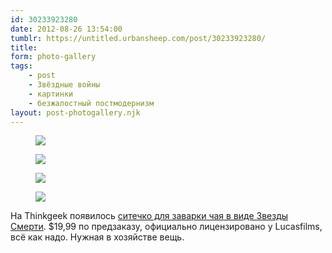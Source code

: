 ```yaml
---
id: 30233923280
date: 2012-08-26 13:54:00
tumblr: https://untitled.urbansheep.com/post/30233923280/
title:
form: photo-gallery
tags:
    - post
    - Звёздные войны
    - картинки
    - безжалостный постмодернизм
layout: post-photogallery.njk
---
```


<div class="gallery">
<figure>
<img src="/media/30233923280_1.jpg" loading="lazy" />
</figure>
<figure>
<img src="/media/30233923280_2.jpg" loading="lazy" />
</figure>
<figure>
<img src="/media/30233923280_3.jpg" loading="lazy" />
</figure>
<figure>
<img src="/media/30233923280_4.jpg" loading="lazy" />
</figure>
</div>

<p>На Thinkgeek появилось <a href="http://www.thinkgeek.com/product/ed08/">ситечко для заварки чая в виде Звезды Смерти</a>. $19,99 по предзаказу, официально лицензировано у Lucasfilms, всё как надо. Нужная в хозяйстве вещь.</p>
